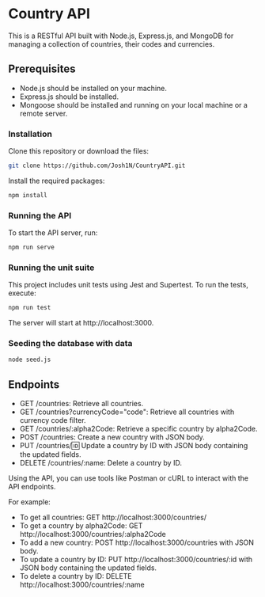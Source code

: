 
# Country API

This is a RESTful API built with Node.js, Express.js, and MongoDB for managing a collection of countries, their codes and currencies.

## Prerequisites
- Node.js should be installed on your machine.
- Express.js should be installed.
- Mongoose should be installed and running on your local machine or a remote server.

### Installation
Clone this repository or download the files:

```bash
git clone https://github.com/Josh1N/CountryAPI.git
```
Install the required packages:

``` bash
npm install
```

### Running the API
To start the API server, run:

```bash
npm run serve
```

### Running the unit suite
This project includes unit tests using Jest and Supertest. To run the tests, execute:

```bash
npm run test
``` 

The server will start at http://localhost:3000.

### Seeding the database with data

```bash
node seed.js
```

## Endpoints
- GET /countries: Retrieve all countries.
- GET /countries?currencyCode="code": Retrieve all countries with currency code filter.
- GET /countries/:alpha2Code: Retrieve a specific country by alpha2Code.
- POST /countries: Create a new country with JSON body.
- PUT /countries/:id: Update a country by ID with JSON body containing the updated fields.
- DELETE /countries/:name: Delete a country by ID.

Using the API, you can use tools like Postman or cURL to interact with the API endpoints.

For example:

- To get all countries: GET http://localhost:3000/countries/
- To get a country by alpha2Code: GET http://localhost:3000/countries/:alpha2Code
- To add a new country: POST http://localhost:3000/countries with JSON body.
- To update a country by ID: PUT http://localhost:3000/countries/:id with JSON body containing the updated fields.
- To delete a country by ID: DELETE http://localhost:3000/countries/:name
